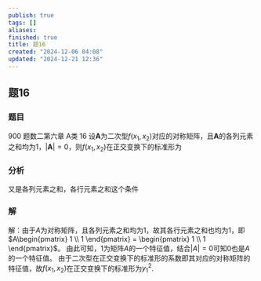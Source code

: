 ```yaml
---
publish: true
tags: []
aliases: 
finished: true
title: 题16
created: "2024-12-06 04:08"
updated: "2024-12-21 12:36"
---
```

## 题16
### 题目
900 题数二第六章 A类 16
设$\mathbf{A}$为二次型$f(x_1, x_2)$对应的对称矩阵，且$\mathbf{A}$的各列元素之和均为1，$|\mathbf{A}| = 0$，则$f(x_1, x_2)$在正交变换下的标准形为

### 分析
又是各列元素之和，各行元素之和这个条件
### 解

解：由于$A$为对称矩阵，且各列元素之和均为1，故其各行元素之和也均为1，即$A\begin{pmatrix} 1 \\ 1 \end{pmatrix} = \begin{pmatrix} 1 \\ 1 \end{pmatrix}$。
由此可知，1为矩阵$A$的一个特征值，结合$|A|=0$可知0也是$A$的一个特征值。
由于二次型在正交变换下的标准形的系数即其对应的对称矩阵的特征值，故$f(x_1, x_2)$在正交变换下的标准形为$y_1^2$.
